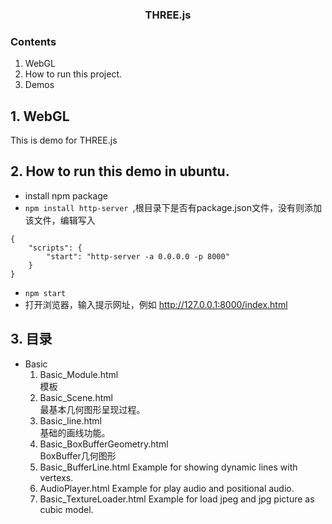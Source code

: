 ### <center>THREE.js</center>

### Contents
1. WebGL
2. How to run this project.
3. Demos

## 1. WebGL
This is demo for THREE.js 

## 2. How to run this demo in ubuntu.
- install npm package
- ```npm install http-server ```,根目录下是否有package.json文件，没有则添加该文件，编辑写入
```    
{
    "scripts": {
        "start": "http-server -a 0.0.0.0 -p 8000"
    }
}
```
- ```npm start```
- 打开浏览器，输入提示网址，例如 http://127.0.0.1:8000/index.html
    
## 3. 目录
- Basic
    1. Basic_Module.html<br>
       模板
    2. Basic_Scene.html<br>
       最基本几何图形呈现过程。
    3. Basic_line.html<br>
       基础的画线功能。
    4. Basic_BoxBufferGeometry.html<br>
       BoxBuffer几何图形
    5. Basic_BufferLine.html
       Example for showing dynamic lines with vertexs.
    6. AudioPlayer.html
       Example for play audio and positional audio.
    7. Basic_TextureLoader.html
       Example for load jpeg and jpg picture as cubic model.
       
